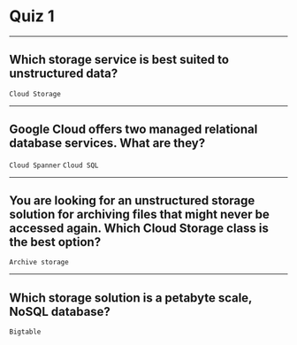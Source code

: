 # Quiz 1
____
## Which storage service is best suited to unstructured data?
```Cloud Storage```
____
## Google Cloud offers two managed relational database services. What are they?
```Cloud Spanner``` ```Cloud SQL```
____
## You are looking for an unstructured storage solution for archiving files that might never be accessed again. Which Cloud Storage class is the best option?
```Archive storage```
____
## Which storage solution is a petabyte scale, NoSQL database?
```Bigtable```
